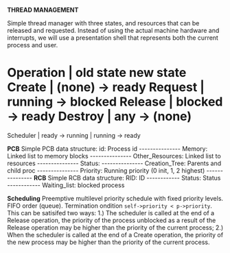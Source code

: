 __THREAD MANAGEMENT__

Simple thread manager with three states, and resources that can be released and requested.
Instead of using the actual machine hardware and interrupts, we will use a presentation shell
that represents both the current process and user.

Operation   |    old state              new state
Create      |    (none)        ->       ready
Request     |    running       ->       blocked
Release     |    blocked       ->       ready
Destroy     |    any           ->       (none)
==================================================
Scheduler   |    ready         ->       running
            |    running       ->       ready

**PCB**
Simple PCB data structure:
	id: Process id
	---------------
	Memory: Linked list to memory blocks
	---------------
	Other_Resources: Linked list to resources
	---------------
	Status: 
	---------------
	Creation_Tree: Parents and child proc
	---------------
	Priority: Running priority (0 init, 1, 2 highest)
	---------------
**RCB**
Simple RCB data structure:
	RID: ID
	------------
	Status: Status
	------------
	Waiting_list: blocked process

**Scheduling**
Preemptive multilevel priority schedule with fixed priority levels. FIFO order (queue). Termination ondition `self->priority < p->priority`. This can be satisifed two ways:
	1.) The scheduler is called at the end of a Release operation, the priority of the process unblocked as a result of the Release operation may be higher than the priority of the current process;
	2.) When the scheduler is called at the end of a Create operation, the priority of the new process may be higher than the priority of the current process.


